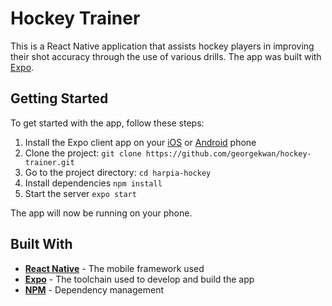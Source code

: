 
# **Hockey Trainer**

This is a React Native application that assists hockey players in improving their shot accuracy through the use of various drills. The app was built with [Expo](https://expo.io/).



## Getting Started
To get started with the app, follow these steps:

1. Install the Expo client app on your [iOS](https://apps.apple.com/us/app/expo-go/id982107779) or [Android](https://play.google.com/store/apps/details?id=host.exp.exponent&gl=US) phone
2. Clone the project: ``` git clone https://github.com/georgekwan/hockey-trainer.git ```
3. Go to the project directory: ``` cd harpia-hockey ```
4. Install dependencies ``` npm install ```
5. Start the server ``` expo start ```

The app will now be running on your phone.

## Built With
* [**React Native**](https://reactnative.dev/) - The mobile framework used
* [**Expo**](https://expo.io/) - The toolchain used to develop and build the app
* [**NPM**](https://www.npmjs.com/) - Dependency management
